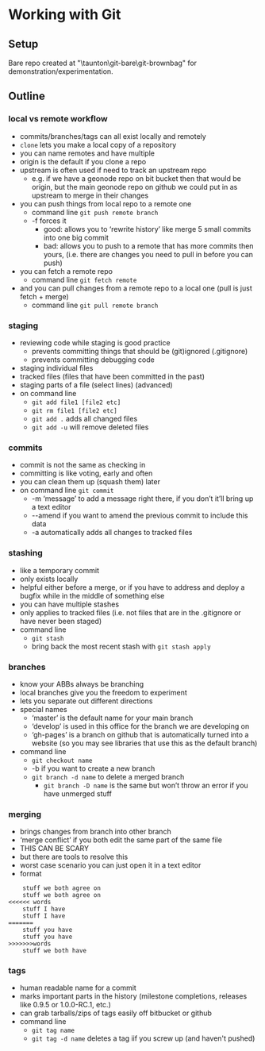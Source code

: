 # Working with Git

## Setup

Bare repo created at "\\taunton\git-bare\git-brownbag" for demonstration/experimentation.

## Outline

### local vs remote workflow

   * commits/branches/tags can all exist locally and remotely
   * `clone` lets you make a local copy of a repository
   * you can name remotes and have multiple
   * origin is the default if you clone a repo
   * upstream is often used if need to track an upstream repo
      * e.g. if we have a geonode repo on bit bucket then that would be origin, but the main geonode repo on github we could put in as upstream to merge in their changes
   * you can push things from local repo to a remote one
      * command line `git push remote branch`
      * -f forces it
         * good: allows you to ‘rewrite history’ like merge 5 small commits into one big commit
         * bad: allows you to push to a remote that has more commits then yours, (i.e. there are changes you need to pull in before you can push)
   * you can fetch a remote repo
      * command line `git fetch remote`
   * and you can pull changes from a remote repo to a local one (pull is just fetch + merge)
      * command line `git pull remote branch`

### staging

   * reviewing code while staging is good practice
      * prevents committing things that should be (git)ignored (.gitignore)
      * prevents committing debugging code
   * staging individual files
   * tracked files (files that have been committed in the past)
   * staging parts of a file (select lines) (advanced)
   * on command line 
      * `git add file1 [file2 etc]`
      * `git rm file1 [file2 etc]`
      * `git add .` adds all changed files
      * `git add -u` will remove deleted files

### commits
   
   * commit is not the same as checking in
   * committing is like voting, early and often
   * you can clean them up (squash them) later
   * on command line `git commit`
      * -m ‘message’ to add a message right there, if you don’t it’ll bring up a text editor
      * --amend if you want to amend the previous commit to include this data
      * -a automatically adds all changes to tracked files

### stashing

   * like a temporary commit
   * only exists locally
   * helpful either before a merge, or if you have to address and deploy a bugfix while in the middle of something else
   * you can have multiple stashes
   * only applies to tracked files (i.e. not files that are in the .gitignore or have never been staged)
   * command line 
      * `git stash`
      * bring back the most recent stash with `git stash apply`

### branches

   * know your ABBs always be branching
   * local branches give you the freedom to experiment
   * lets you separate out different directions
   * special names
      * ‘master’ is the default name for your main branch
      * ‘develop’ is used in this office for the branch we are developing on
      * ‘gh-pages’ is a branch on github that is automatically turned into a website (so you may see libraries that use this as the default branch)
   * command line
      * `git checkout name`
      * -b if you want to create a new branch
      * `git branch -d name` to delete a merged branch
         * `git branch -D name` is the same but won’t throw an error if you have unmerged stuff

### merging

   * brings changes from branch into other branch
   * ‘merge conflict’ if you both edit the same part of the same file
   * THIS CAN BE SCARY
   * but there are tools to resolve this
   * worst case scenario you can just open it in a text editor
   * format 

```
    stuff we both agree on
    stuff we both agree on
<<<<<< words
    stuff I have 
    stuff I have
=======
    stuff you have
    stuff you have
>>>>>>>words
    stuff we both have
```


### tags

   * human readable name for a commit
   * marks important parts in the history (milestone completions, releases like 0.9.5 or 1.0.0-RC.1, etc.)
   * can grab tarballs/zips of tags easily off bitbucket or github
   * command line 
      * `git tag name`
      * `git tag -d name` deletes a tag iif you screw up (and haven't pushed)
